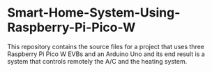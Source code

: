 # Smart-Home-System-Using-Raspberry-Pi-Pico-W
This repository contains the source files for a project that uses three Raspberry Pi Pico W EVBs and an Arduino Uno and its end result is a system that controls remotely the A/C and the heating system.

